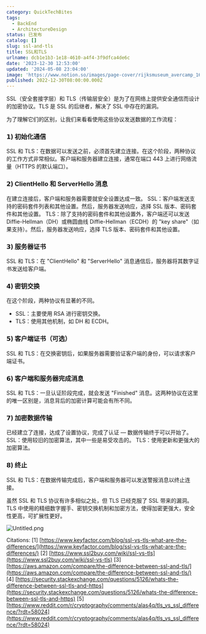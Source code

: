 ```yaml
---
category: QuickTechBites
tags:
  - BackEnd
  - ArchitectureDesign
status: 已发布
catalog: []
slug: ssl-and-tls
title: SSL和TLS
urlname: dcb1e1b3-1e18-4610-a4f4-3f9dfca4de6c
date: '2023-12-30 12:53:00'
updated: '2024-05-08 23:04:00'
image: 'https://www.notion.so/images/page-cover/rijksmuseum_avercamp_1620.jpg'
published: 2022-12-30T08:00:00.000Z
---
```


SSL（安全套接字层）和 TLS（传输层安全）是为了在网络上提供安全通信而设计的加密协议。TLS 是 SSL 的后继者，解决了 SSL 中存在的漏洞。


为了理解它们的区别，让我们来看看使用这些协议发送数据的工作流程：


### 𝟭) 初始化通信


SSL 和 TLS：在数据可以发送之前，必须首先建立连接。在这个阶段，两种协议的工作方式非常相似。客户端和服务器建立连接，通常在端口 443 上进行网络流量（HTTPS 的默认端口）。


### 𝟮) ClientHello 和 ServerHello 消息


在建立连接后，客户端和服务器需要就安全设置达成一致。
SSL：客户端发送支持的密码套件列表和其他设置。然后，服务器发送响应，选择 SSL 版本、密码套件和其他设置。
TLS：除了支持的密码套件和其他设置外，客户端还可以发送 Diffie-Hellman（DH）或椭圆曲线 Diffie-Hellman（ECDH）的 "key share"（如果支持）。然后，服务器发送响应，选择 TLS 版本、密码套件和其他设置。


### 𝟯) 服务器证书


SSL 和 TLS：在 "ClientHello" 和 "ServerHello" 消息通信后，服务器将其数字证书发送给客户端。


### 𝟰) 密钥交换


在这个阶段，两种协议有显著的不同。
- SSL：主要使用 RSA 进行密钥交换。
- TLS：使用其他机制，如 DH 和 ECDH。


### 𝟱) 客户端证书（可选）


SSL 和 TLS：在交换密钥后，如果服务器需要验证客户端的身份，可以请求客户端证书。


### 𝟲) 客户端和服务器完成消息


SSL 和 TLS：一旦认证阶段完成，就会发送 "Finished" 消息。这两种协议在这里的唯一区别是，消息背后的加密计算可能会有所不同。


### 𝟳) 加密数据传输


已经建立了连接，达成了设置协议，完成了认证 — 数据传输终于可以开始了。
SSL：使用较旧的加密算法，其中一些是易受攻击的。
TLS：使用更新和更强大的加密算法。


### 𝟴) 终止


SSL 和 TLS：在数据传输完成后，客户端和服务器可以发送警报消息以终止连接。


虽然 SSL 和 TLS 协议有许多相似之处，但 TLS 已经克服了 SSL 带来的漏洞。TLS 中使用的精细数字握手、密钥交换机制和加密方法，使得加密更强大，安全性更高，可扩展性更好。


![Untitled.png](https://prod-files-secure.s3.us-west-2.amazonaws.com/5d24fe63-e567-4804-86f9-9fdc62e13082/8ff987c5-7f31-4b50-83f5-c69ee7578c4a/Untitled.png?X-Amz-Algorithm=AWS4-HMAC-SHA256&X-Amz-Content-Sha256=UNSIGNED-PAYLOAD&X-Amz-Credential=ASIAZI2LB466ZZPVZCP4%2F20250208%2Fus-west-2%2Fs3%2Faws4_request&X-Amz-Date=20250208T213256Z&X-Amz-Expires=3600&X-Amz-Security-Token=IQoJb3JpZ2luX2VjEH4aCXVzLXdlc3QtMiJHMEUCIQC%2FgZw7PkT8KQmUYRiAoQYI%2FVFMQ2LBHLEmuSqjMaENPwIgFIvN8wzaJlCCoo3y8%2BC20jsPzjZs%2ByTdKHKqoMko6LUqiAQIlv%2F%2F%2F%2F%2F%2F%2F%2F%2F%2FARAAGgw2Mzc0MjMxODM4MDUiDHsohWPXj0PWuGz7TSrcAxd1bKiyZIhkOA2%2Fum%2BRD%2BmhXYCH9pE4p8C0illyyH90R%2BIlzE2gBy2e9LQPrCIQ%2Baneyz7tMlN%2Fx8zszz9sdKq%2B632ltAooK4B2Ohgj43l5o9vE0ehZXsC5WcBg7qROm0whb%2FP56vHqFuNcyifbxfLmJJxbzG7X%2Frq7TyCwJOBgYL6su5RHjmJ3oKJhBoyp%2BVMQvqslZHGYjTZLOiB%2Fhr82aS65speHL6aZEiVVHQIh8lqPDyAob6OEuYK6TVoYK81wkCRWuvF71nhZA5ZzqxNct0x1yWaUBElpL2XYTzpb9MsAYKVXEuLTLR4dvfctg4cwpZcOaU5O5Ee0vEGVTEk9uNYxUTRTO5gmGwW8YVkCmoD0b%2B1rU24C3A4MV%2FOO3hpYdafNJ9do7%2Fpw48DOz1c1KjreP0MKIL4veb62d2P1KRiIUwFESqX2Wnm3P8GB%2BFu9nefioYgJmz3XXZTTAYx8ruLvefjv9jPa%2Fmr33KIVMS20Lv9CWqxbacKh4lOKDhCSg2bCW7OpP6zRAT54mrXa3d6aU1YPVRdGbO3nOEqiJQoDZvzoGZoX4hNPbWnVGULMJC1w8X%2BySxInyYAWcCZadNirldN9YO1eOLpKib8e3aHy%2FW6xna42mIQUMKmXn70GOqUBT6XZdar26G6hGCJpYlUOjWl3ZfVPQEotkUsYXcI5IYQdzQ2xocOOO0e2izl53Bq0TToV87kcfsZkbjQ0qtaDCPmzmze%2Bh%2F6ymmKtAPGLN4EqUlHDsoJpOSAHsj7cEqA9E39q4O%2Fgz%2ByMR8Yorc9jOWJQRWGsWx%2FaV90R4m4CnsZgKYHqNin4Clffe%2F0CVnLE6MMCdQ%2BwXeybokDSLiWmA%2BMxe98u&X-Amz-Signature=677af05235fca0f3907b603d582aa80a75a0bf49cb64f6d5a15646912f54658f&X-Amz-SignedHeaders=host&x-id=GetObject)


Citations:
[1] [https://www.keyfactor.com/blog/ssl-vs-tls-what-are-the-differences/](https://www.keyfactor.com/blog/ssl-vs-tls-what-are-the-differences/)
[2] [https://www.ssl2buy.com/wiki/ssl-vs-tls](https://www.ssl2buy.com/wiki/ssl-vs-tls)
[3] [https://aws.amazon.com/compare/the-difference-between-ssl-and-tls/](https://aws.amazon.com/compare/the-difference-between-ssl-and-tls/)
[4] [https://security.stackexchange.com/questions/5126/whats-the-difference-between-ssl-tls-and-https](https://security.stackexchange.com/questions/5126/whats-the-difference-between-ssl-tls-and-https)
[5] [https://www.reddit.com/r/cryptography/comments/alas4q/tls_vs_ssl_difference/?rdt=58024](https://www.reddit.com/r/cryptography/comments/alas4q/tls_vs_ssl_difference/?rdt=58024)

